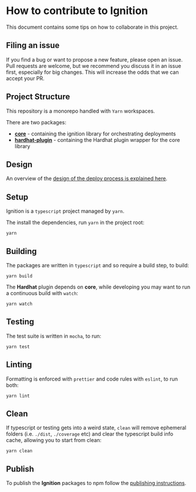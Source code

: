 # How to contribute to Ignition

This document contains some tips on how to collaborate in this project.

## Filing an issue

If you find a bug or want to propose a new feature, please open an issue. Pull requests are welcome, but we recommend you discuss it in an issue first, especially for big changes. This will increase the odds that we can accept your PR.

## Project Structure

This repository is a monorepo handled with `Yarn` workspaces.

There are two packages:

* [**core**](./packages/core/README.md) - containing the ignition library for orchestrating deployments
* [**hardhat-plugin**](./packages/hardhat-plugin/README.md) - containing the Hardhat plugin wrapper for the core library

## Design

An overview of the [design of the deploy process is explained here](./docs/design.md).

## Setup

Ignition is a `typescript` project managed by `yarn`.

The install the dependencies, run `yarn` in the project root:

```shell
yarn
```

## Building

The packages are written in `typescript` and so require a build step, to build:

```shell
yarn build
```

The **Hardhat** plugin depends on **core**, while developing you may want to run a continuous build with `watch`:

```shell
yarn watch
```

## Testing

The test suite is written in `mocha`, to run:

```shell
yarn test
```

## Linting

Formatting is enforced with `prettier` and code rules with `eslint`, to run both:

```shell
yarn lint
```

## Clean

If typescript or testing gets into a weird state, `clean` will remove ephemeral folders (i.e. `./dist`, `./coverage` etc) and clear the typescript build info cache, allowing you to start from clean:

```shell
yarn clean
```

## Publish

To publish the **Ignition** packages to npm follow the [publishing instructions](./docs/publish.md).
